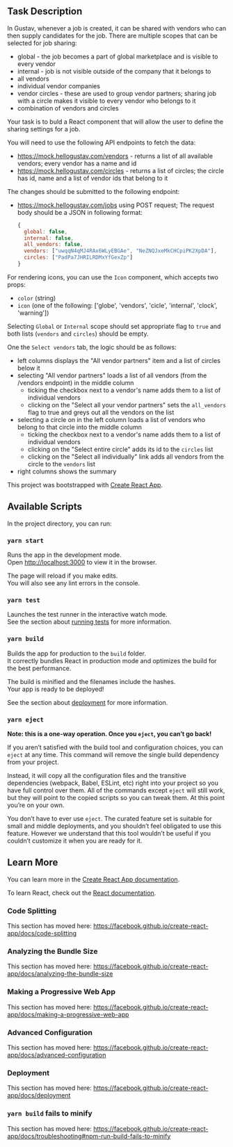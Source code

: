 ## Task Description

In Gustav, whenever a job is created, it can be shared with vendors who can then supply candidates for the job.
There are multiple scopes that can be selected for job sharing:
- global - the job becomes a part of global marketplace and is visible to every vendor
- internal - job is not visible outside of the company that it belongs to
- all vendors
- individual vendor companies
- vendor circles - these are used to group vendor partners; sharing job with a circle makes it visible to every vendor who belongs to it
- combination of vendors and circles

Your task is to buld a React component that will allow the user to define the sharing settings for a job.

You will need to use the following API endpoints to fetch the data:
- https://mock.hellogustav.com/vendors - returns a list of all available vendors; every vendor has a name and id
- https://mock.hellogustav.com/circles - returns a list of circles; the circle has id, name and a list of vendor ids that belong to it

The changes should be submitted to the following endpoint:
- https://mock.hellogustav.com/jobs using POST request;
  The request body should be a JSON in following format:
  ```js
  {
    global: false,
    internal: false,
    all_vendors: false,
    vendors: ["uwqqN4qMJ4RAx6WLyEBGAe", "NeZNQJxeMkCHCpiPK2XpDA"],
    circles: ["PadPa7JHRILRDMxYfGexZp"]
  }
  ```

For rendering icons, you can use the `Icon` component, which accepts two props:
- `color` (string)
- `icon` (one of the following: ['globe', 'vendors', 'cicle', 'internal', 'clock', 'warning'])

Selecting `Global` or `Internal` scope should set appropriate flag to `true` and both lists (`vendors` and `circles`) should be empty.

One the `Select vendors` tab, the logic should be as follows:
- left columns displays the "All vendor partners" item and a list of circles below it
- selecting "All vendor partners" loads a list of all vendors (from the /vendors endpoint) in the middle column
  - ticking the checkbox next to a vendor's name adds them to a list of individual vendors
  - clicking on the "Select all your vendor partners" sets the `all_vendors` flag to true and greys out all the vendors on the list
- selecting a circle on in the left column loads a list of vendors who belong to that circle into the middle column
  - ticking the checkbox next to a vendor's name adds them to a list of individual vendors
  - clicking on the "Select entire circle" adds its id to the `circles` list
  - clicking on the "Select all individually" link adds all vendors from the circle to the `vendors` list
- right columns shows the summary



This project was bootstrapped with [Create React App](https://github.com/facebook/create-react-app).

## Available Scripts

In the project directory, you can run:

### `yarn start`

Runs the app in the development mode.<br />
Open [http://localhost:3000](http://localhost:3000) to view it in the browser.

The page will reload if you make edits.<br />
You will also see any lint errors in the console.

### `yarn test`

Launches the test runner in the interactive watch mode.<br />
See the section about [running tests](https://facebook.github.io/create-react-app/docs/running-tests) for more information.

### `yarn build`

Builds the app for production to the `build` folder.<br />
It correctly bundles React in production mode and optimizes the build for the best performance.

The build is minified and the filenames include the hashes.<br />
Your app is ready to be deployed!

See the section about [deployment](https://facebook.github.io/create-react-app/docs/deployment) for more information.

### `yarn eject`

**Note: this is a one-way operation. Once you `eject`, you can’t go back!**

If you aren’t satisfied with the build tool and configuration choices, you can `eject` at any time. This command will remove the single build dependency from your project.

Instead, it will copy all the configuration files and the transitive dependencies (webpack, Babel, ESLint, etc) right into your project so you have full control over them. All of the commands except `eject` will still work, but they will point to the copied scripts so you can tweak them. At this point you’re on your own.

You don’t have to ever use `eject`. The curated feature set is suitable for small and middle deployments, and you shouldn’t feel obligated to use this feature. However we understand that this tool wouldn’t be useful if you couldn’t customize it when you are ready for it.

## Learn More

You can learn more in the [Create React App documentation](https://facebook.github.io/create-react-app/docs/getting-started).

To learn React, check out the [React documentation](https://reactjs.org/).

### Code Splitting

This section has moved here: https://facebook.github.io/create-react-app/docs/code-splitting

### Analyzing the Bundle Size

This section has moved here: https://facebook.github.io/create-react-app/docs/analyzing-the-bundle-size

### Making a Progressive Web App

This section has moved here: https://facebook.github.io/create-react-app/docs/making-a-progressive-web-app

### Advanced Configuration

This section has moved here: https://facebook.github.io/create-react-app/docs/advanced-configuration

### Deployment

This section has moved here: https://facebook.github.io/create-react-app/docs/deployment

### `yarn build` fails to minify

This section has moved here: https://facebook.github.io/create-react-app/docs/troubleshooting#npm-run-build-fails-to-minify
